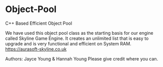 # Object-Pool
C++ Based Efficient Object Pool

We have used this object pool class as the starting basis for our engine called Skyline Game Engine.
It creates an unlimited list that is easy to upgrade and is very functional and efficient on System RAM.
https://aurasoft-skyline.co.uk

Authors: Jayce Young & Hannah Young
Please give credit where you can.
